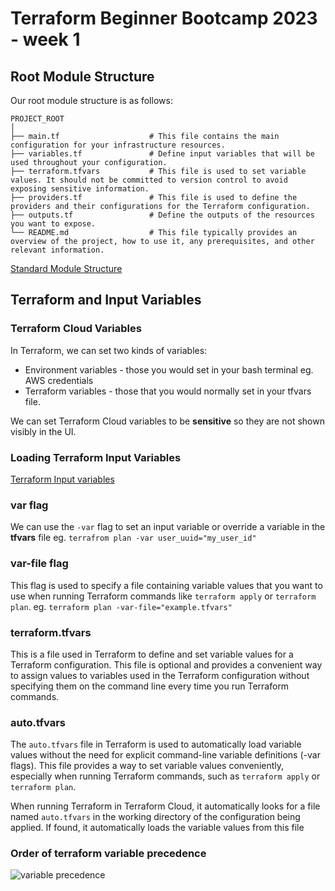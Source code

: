 # Terraform Beginner Bootcamp 2023 - week 1

## Root Module Structure

Our root module structure is as follows:

```
PROJECT_ROOT
│
├── main.tf                    # This file contains the main configuration for your infrastructure resources.
├── variables.tf               # Define input variables that will be used throughout your configuration.
├── terraform.tfvars           # This file is used to set variable values. It should not be committed to version control to avoid exposing sensitive information. 
├── providers.tf               # This file is used to define the providers and their configurations for the Terraform configuration.
├── outputs.tf                 # Define the outputs of the resources you want to expose.
└── README.md                  # This file typically provides an overview of the project, how to use it, any prerequisites, and other relevant information.

```


[Standard Module Structure](https://developer.hashicorp.com/terraform/language/modules/develop/structure)
## Terraform and Input Variables

### Terraform Cloud Variables

In Terraform, we can set two kinds of variables:
- Environment variables - those you would set in your bash terminal eg. AWS credentials
- Terraform variables - those that you would normally set in your tfvars file.

We can set Terraform Cloud variables to be **sensitive** so they are not shown visibly in the UI.

### Loading Terraform Input Variables

[Terraform Input variables](https://developer.hashicorp.com/terraform/language/values/variables)
### var flag

We can use the `-var` flag to set an input variable or override a variable in the **tfvars** file eg. `terrafrom plan -var user_uuid="my_user_id"`

### var-file flag

This flag is used to specify a file containing variable values that you want to use when running Terraform commands like `terraform apply` or `terraform plan`. eg. `terraform plan -var-file="example.tfvars"`

### terraform.tfvars

This is a file used in Terraform to define and set variable values for a Terraform configuration. This file is optional and provides a convenient way to assign values to variables used in the Terraform configuration without specifying them on the command line every time you run Terraform commands.

### auto.tfvars

The `auto.tfvars` file in Terraform is used to automatically load variable values without the need for explicit command-line variable definitions (-var flags). This file provides a way to set variable values conveniently, especially when running Terraform commands, such as `terraform apply` or `terraform plan`.

When running Terraform in Terraform Cloud, it automatically looks for a file named `auto.tfvars` in the working directory of the configuration being applied. If found, it automatically loads the variable values from this file

### Order of terraform variable precedence
![variable precedence](https://github.com/oluwato1123/terraform-beginner-bootcamp-2023/assets/77586531/d1b60172-fb2e-467d-8564-f433c9b22cba)


